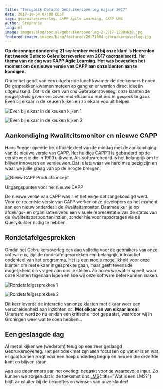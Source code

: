 ```yaml
---
title: "Terugblik Defacto Gebruikersoverleg najaar 2017"
date: 2017-10-04 07:00 CEST
tags: gebruikersoverleg, CAPP Agile Learning, CAPP LMS
author: Stéphanie
lang: nl
image: images/blog/social/gebruikersoverleg-2-2017-1200x630.jpg
featured_image: images/blog/featured/20171004-gebruikersoverleg.jpg
---
```


__Op de zonnige donderdag 21 september werd bij onze klant ’s Heerenloo het tweede Defacto Gebruikersoverleg van 2017 georganiseerd. Het thema van de dag was CAPP Agile Learning. Het was bovendien het moment om de nieuwe versie van CAPP aan onze klanten aan te kondigen.__

Onder het genot van een uitgebreide lunch kwamen de deelnemers binnen. De gesprekken kwamen meteen op gang en er werden direct ideeën uitgewisseld. Dat is de kern van ons Gebruikersoverleg: onze klanten de mogelijkheid geven om zowel met elkaar als met ons in gesprek te gaan. Even bij elkaar in de keuken kijken en zo elkaar vooruit helpen.

![Even bij elkaar in de keuken kijken 1](/images/blog/gebruikersoverleg-21092017-01.jpg)

![Even bij elkaar in de keuken kijken 2](/images/blog/gebruikersoverleg-21092017-03.jpg)

## Aankondiging Kwaliteitsmonitor en nieuwe CAPP

Hans Veeger opende het officiële deel van de middag met de aankondiging van de nieuwe versie van [CAPP](/capp-learning/). Het huidige CAPP11 is gebaseerd op de eerste versie die in 1993 uitkwam. Als softwarebedrijf is het belangrijk om te blijven innoveren en vernieuwen. Dat is iets waar we hard mee bezig zijn en waar we jullie graag van op de hoogte brengen.

![Nieuw CAPP Productconcept](/images/blog/nieuw-capp-productconcept.png)
<p class="caption">Uitgangspunten voor het nieuwe CAPP</p>

De nieuwe versie van CAPP was niet het enige dat aangekondigd werd. Voor de recentste versie van CAPP werken onze developers op het moment aan een nieuw onderdeel: de Kwaliteitsmonitor. Daarmee kun je op afdelings- en organisatieniveau een visuele representatie van de status van de Kwaliteitspaspoorten inzien, zonder hiervoor rapportages via de QueryBuilder nodig te hebben.

## Rondetafelgesprekken

Omdat het Gebruikersoverleg een dag volledig voor de gebruikers van onze software is, zijn de rondetafelgesprekken een belangrijk, interactief onderdeel van het programma. Het is een mooie mogelijkheid voor onze klanten om met elkaar in gesprek te gaan, maar geeft tevens de mogelijkheid om vragen aan ons te stellen. Zo horen wij wat er speelt, waar onze klanten tegenaan lopen en hoe wij onze software beter kunnen maken.

![Rondetafelgesprekken 1](/images/blog/gebruikersoverleg-21092017-02.jpg)

![Rondetafelgesprekken 2](/images/blog/gebruikersoverleg-21092017-04.jpg)

Dit keer leverde de interactie van onze klanten met elkaar weer een verscheidenheid aan inzichten op. __Met elkaar en van elkaar leren!__ Uiteraard werd zo nu en dan een kritische noot geplaatst, waardoor wij in Groningen weer wat te doen hebben...

## Een geslaagde dag

Al met al kijken we (wederom) terug op een zeer geslaagd Gebruikersoverleg. Het periodiek met zijn allen focussen op wat er is en wat er gaat komen zorgt voor een hoop onderling begrip en neuzen die dezelfde kant op blijven staan.

Aan alle deelnemers aan het overleg: bedankt voor de waardevolle input. Zo kunnen we zorgen dat in de toekomst ons [LMS](/wat-is-een-lms/){:title="Wat is een LMS?"} blijft aansluiten bij de behoeftes en wensen van onze klanten!
